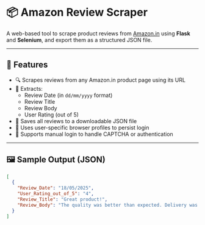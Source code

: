 # 📦 Amazon Review Scraper

A web-based tool to scrape product reviews from [Amazon.in](https://www.amazon.in) using **Flask** and **Selenium**, and export them as a structured JSON file.

---

## 🚀 Features

- 🔍 Scrapes reviews from any Amazon.in product page using its URL
- 🧠 Extracts:
  - Review Date (in `dd/mm/yyyy` format)
  - Review Title
  - Review Body
  - User Rating (out of 5)
- 📄 Saves all reviews to a downloadable JSON file
- 🧭 Uses user-specific browser profiles to persist login
- 🔐 Supports manual login to handle CAPTCHA or authentication

---

## 🖼️ Sample Output (JSON)

```json
[
  {
    "Review_Date": "18/05/2025",
    "User_Rating_out_of_5": "4",
    "Review_Title": "Great product!",
    "Review_Body": "The quality was better than expected. Delivery was quick too."
  }
]

